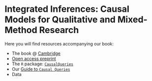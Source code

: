 # Integrated Inferences: Causal Models for Qualitative and Mixed-Method Research

Here you will find resources accompanying our book:

* The book @ [Cambridge](https://www.cambridge.org/core/books/integrated-inferences/45B07964AD4718A74CDE3E35A31F26FA)
* [Open access preprint](https://macartan.github.io/integrated_inferences/)
* The `R` package: [`CausalQueries`](https://cran.r-project.org/web/packages/CausalQueries/index.html)
* Our [Guide to `Causal Queries`]([Guide](https://integrated-inferences.github.io/guide/)https://integrated-inferences.github.io/guide/)
* Data


